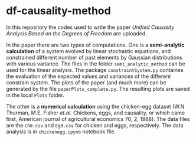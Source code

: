 # df-causality-method

In this repository the codes used to write the paper *Unified Causality Analysis Based on the Degrees of Freedom* are uploaded.

In the paper there are two types of computations. One is a **semi-analytic calculation** of a system evolved by linear stochastic equations, and constrained different number of past elements by Gaussian distributions with various variance. The files in the folder `semi_analytic_method` can be used for the linear analysis. The package `constraintSystem.py` containes the evaluation of the expected values and variances of the different constrain system. The plots of the paper (and much more) can be generated by the file `paperPlots_complete.py`. The resulting plots are saved in the local `Plots` folder.

The other is a **numerical calculation** using the chicken-egg dataset (W.N Thurman, M.E. Fisher *et.al.* Chickens, eggs, and causality, or which came first, American journal of agricultural economics 70, 2, 1988). The data files are the `Ch0.csv` and `Eg0.csv` for chicken and eggs, respectively. The data analysis is in `chickenegg.ipynb` notebook file.
